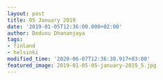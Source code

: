 ```yaml
---
layout: post
title: 05 January 2019
date: '2019-01-05T12:36:00.000+02:00'
author: Dedunu Dhananjaya
tags:
- finland
- helsinki
modified_time: '2020-06-07T12:36:38.917+03:00'
featured_image: 2019-01-05-05-january-2019_5.jpg
---
```

